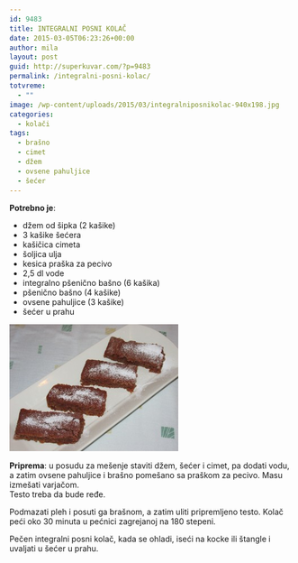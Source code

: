 ```yaml
---
id: 9483
title: INTEGRALNI POSNI KOLAČ
date: 2015-03-05T06:23:26+00:00
author: mila
layout: post
guid: http://superkuvar.com/?p=9483
permalink: /integralni-posni-kolac/
totvreme:
  - ""
image: /wp-content/uploads/2015/03/integralniposnikolac-940x198.jpg
categories:
  - kolači
tags:
  - brašno
  - cimet
  - džem
  - ovsene pahuljice
  - šećer
---
```

**Potrebno je**:

  * džem od šipka (2 kašike)
  * 3 kašike šećera
  * kašičica cimeta
  * šoljica ulja
  * kesica praška za pecivo
  * 2,5 dl vode
  * integralno pšenično bašno (6 kašika)
  * pšenično bašno (4 kašike)
  * ovsene pahuljice (3 kašike)
  * šećer u prahu

[<img class="alignnone size-medium wp-image-9485" src="/wp-content/uploads/2015/03/integralniposnikolac-300x225.jpg" alt="integralniposnikolac" width="300" height="225" />](/wp-content/uploads/2015/03/integralniposnikolac.jpg)

**Priprema**: u posudu za mešenje staviti džem, šećer i cimet, pa dodati vodu, a zatim ovsene pahuljice i brašno pomešano sa praškom za pecivo. Masu izmešati varjačom.  
Testo treba da bude ređe.

Podmazati pleh i posuti ga brašnom, a zatim uliti pripremljeno testo. Kolač peći oko 30 minuta u pećnici zagrejanoj na 180 stepeni.

Pečen integralni posni kolač, kada se ohladi, iseći na kocke ili štangle i uvaljati u šećer u prahu.